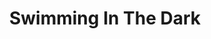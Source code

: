 ---
draft: false
slug: swimming-in-the-dark-0e5e91c0
title: Swimming In The Dark
type: books
params:
  authors:
  - Tomasz Jedrowski
  bookTitle: Swimming In The Dark
  book_description: Set in early 1980s Poland against the violent decline of communism, a
    tender and passionate story of first love between two young men who eventually
    find themselves on opposite sides of the political divide—a stunningly poetic
    and heartrending literary debut for fans of Andre Aciman, Garth Greenwell, and
    Alan Hollinghurst.When university student Ludwik meets Janusz at a summer agricultural
    camp, he is fascinated yet wary of this handsome, carefree stranger. But a chance
    meeting by the river soon becomes an intense, exhilarating, and all-consuming
    affair. After their camp duties are fulfilled, the pair spend a dreamlike few
    weeks camping in the countryside, bonding over an illicit copy of James Baldwin’sGiovanni’s
    Room. Inhabiting a beautiful natural world removed from society and its constraints,
    Ludwik and Janusz fall deeply in love. But in their repressive communist and Catholic
    society, the passion they share is utterly unthinkable.Once they return to Warsaw,
    the charismatic Janusz quickly rises in the political ranks of the party and is
    rewarded with a highly-coveted position in the ministry. Ludwik is drawn toward
    impulsive acts of protest, unable to ignore rising food prices and the stark economic
    disparity around them. Their secret love and personal and political differences
    slowly begin to tear them apart as both men struggle to survive in a regime on
    the brink of collapse.Shifting from the intoxication of first love to the quiet
    melancholy of growing up and growing apart,Swimming in the Darkis a potent blend
    of romance, post-war politics, intrigue, and history. Lyrical and sensual, immersive
    and intense, Tomasz Jedrowski has crafted an indelible and thought-provoking literary
    debut that explores freedom and love in all its incarnations.
  cover: https://images-na.ssl-images-amazon.com/images/S/compressed.photo.goodreads.com/books/1582771710i/45169231.jpg
  isbn: '9781526604989'
  languages:
  - Английский
  goodreads_link: https://www.goodreads.com/book/show/45169231-swimming-in-the-dark
  page_count: '176'
  publication_year: '2020'
  russian_audioversion: 'no'
  russian_translation_status: unknown
  short_book_description: Set in early 1980s Poland against the violent decline of
    communism, a tender and passionate story of first love between two young men who
    eventually find themselves on opposite sides of the...
  tags:
  - English literature
  - Fiction coming of age
  - Fiction lgbtq+ general
  - LGBTQ+
  - Poland fiction
  - fiction
  - gay
  - historical
  - historical fiction
  - queer
  - romance
---